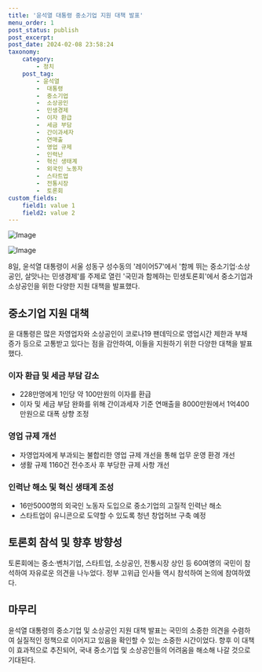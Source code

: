 ```yaml
---
title: '윤석열 대통령 중소기업 지원 대책 발표'
menu_order: 1
post_status: publish
post_excerpt: 
post_date: 2024-02-08 23:58:24
taxonomy:
    category:
        - 정치
    post_tag:
        - 윤석열
        -  대통령
        -  중소기업
        -  소상공인
        -  민생경제
        -  이자 환급
        -  세금 부담
        -  간이과세자
        -  연매출
        -  영업 규제
        -  인력난
        -  혁신 생태계
        -  외국인 노동자
        -  스타트업
        -  전통시장
        -  토론회
custom_fields:
    field1: value 1
    field2: value 2
---
```


![Image](https://imgnews.pstatic.net/image/662/2024/02/08/0000037300_001_20240208145701627.jpg?type=w647)

![Image](https://imgnews.pstatic.net/image/662/2024/02/08/0000037300_002_20240208145701772.jpg?type=w647)

8일, 윤석열 대통령이 서울 성동구 성수동의 '레이어57'에서 '함께 뛰는 중소기업·소상공인, 살맛나는 민생경제'를 주제로 열린 '국민과 함께하는 민생토론회'에서 중소기업과 소상공인을 위한 다양한 지원 대책을 발표했다. 
## 중소기업 지원 대책
윤 대통령은 많은 자영업자와 소상공인이 코로나19 팬데믹으로 영업시간 제한과 부채 증가 등으로 고통받고 있다는 점을 감안하여, 이들을 지원하기 위한 다양한 대책을 발표했다. 
### 이자 환급 및 세금 부담 감소
- 228만명에게 1인당 약 100만원의 이자를 환급
- 이자 및 세금 부담 완화를 위해 간이과세자 기준 연매출을 8000만원에서 1억400만원으로 대폭 상향 조정
### 영업 규제 개선
- 자영업자에게 부과되는 불합리한 영업 규제 개선을 통해 업무 운영 환경 개선
- 생활 규제 1160건 전수조사 후 부당한 규제 사항 개선
### 인력난 해소 및 혁신 생태계 조성
- 16만5000명의 외국인 노동자 도입으로 중소기업의 고질적 인력난 해소
- 스타트업이 유니콘으로 도약할 수 있도록 청년 창업허브 구축 예정
## 토론회 참석 및 향후 방향성
토론회에는 중소·벤처기업, 스타트업, 소상공인, 전통시장 상인 등 60여명의 국민이 참석하여 자유로운 의견을 나누었다. 정부 고위급 인사들 역시 참석하여 논의에 참여하였다.
## 마무리
윤석열 대통령의 중소기업 및 소상공인 지원 대책 발표는 국민의 소중한 의견을 수렴하여 실질적인 정책으로 이어지고 있음을 확인할 수 있는 소중한 시간이었다. 향후 이 대책이 효과적으로 추진되어, 국내 중소기업 및 소상공인들의 어려움을 해소해 나갈 것으로 기대된다.
